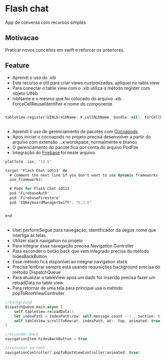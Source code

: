 # Flash chat
App de conversa com recursos simples

## Motivacao
Praticar novos conceitos em  swift e reforcar os anteriores.


## Feature
- Aprendi o uso do .xib
- Este recurso e útil para criar views customizadas, apliquei no table view
- Para conectar o table view com o .xib utiliza o método register com objeto UINib
- nibName e o mesmo que foi colocado do arquivo .xib.  ForceCellReuseIdentifier e nome do componente 

```swift

tableView.register(UINib(nibName: K.cellNibName, bundle: nil), forCellReuseIdentifier: K.cellIdentifier)

```

## 
- Aprendi o uso de gerenciamento de pacotes com [Cocoapods](https://cocoapods.org/)
- Apos iniciar o cocoapods no projeto precisa desenvolver a partir do arquivo com extensão   ...x worskpace, normalmente e branco
- O gerenciamento do pacote fica por conta do arquivo PodFile
- Integração do [Firebase](https://firebase.google.com/docs/ios/setup) foi neste arquivo


```swift
platform :ios, '10.0'

target 'Flash Chat iOS13' do
  # Comment the next line if you don't want to use dynamic frameworks
  use_frameworks!

  # Pods for Flash Chat iOS13
  pod 'FirebaseAuth'
  pod 'FirebaseFirestore'
  pod 'IQKeyboardManagerSwift', '6.3.0'


end

```
##
- Usei performSegue para navegação, identificador da segue  nome que interliga as telas
- Utilizei stack navigation no projeto
- Para integrar essa navegação precisa Navigation Controller
- Para esconder o botão back que vem integrado precisa do método hidesBackButton
- Esse método fica disponível ao  integrar navigation stack
- Precisa lembrar sempre está usando requisições background precisa  do método DispatchQueue
- Para atualizar o tableView apos um dado for inserido precisa fazer um reloadData no table view
- Para retornar de uma tela para principal usa o método popToRootViewController

```swift
//background
DispatchQueue.main.async {
    self.tableView.reloadData()					
    let indexPath = IndexPath(row: self.message.count - 1 , section: 0)
    self.tableView.scrollToRow(at: indexPath, at: .top, animated: true)
}

//esconder back
navigationItem.hidesBackButton = true

//retornar ao root
navigationController?.popToRootViewController(animated: true)

```


